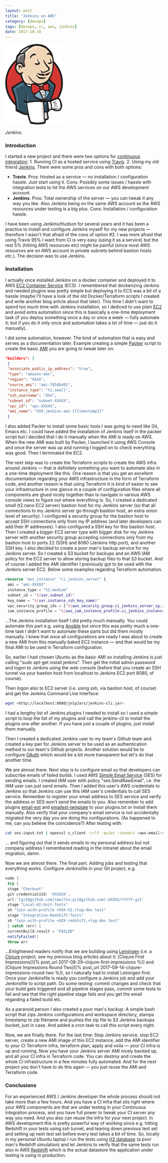 ```yaml
---
layout: post
title: "Jenkins on AWS"
category: [devops]
tags: [devops, ci, aws, jenkins]
date: 2017-10-10
---
```


![](/img/2017-10-10-jenkins-on-aws_img_1.png)

*Jenkins.*

### Introduction

I started a new project and there were two options for [continuous integration](https://en.wikipedia.org/wiki/Continuous_integration): 1. Running CI as a hosted service using [Travis](https://travis-ci.org/). 2. Using my old friend [Jenkins](https://jenkins.io/). There were some pros and cons with both options:

- **Travis**. Pros: Hosted as a service — no installation / configuration hassle. Just start using it. Cons: Possibly some issues / hassle with integration tests to hit the AWS services on our AWS development account.
- **Jenkins**. Pros: Total ownership of the server — you can tweak it any way you like. Also Jenkins being on the same AWS account as the AWS resources under testing is a big plus. Cons: Installation / configuration hassle.

I have been using Jenkins/Hudson for several years and it has been a practice to install and configure Jenkins myself for my new projects — therefore I wasn't that afraid of the cons of option #2. I was more afraid that using Travis 95% I want from CI is very easy (using it as a service) but the rest 5% (hitting AWS resources etc) might be painful (since most AWS resources are on AWS account in private subnets behind bastion hosts etc.). The decision was to use Jenkins.

### Installation

I actually once installed Jenkins on a docker container and deployed it to AWS [EC2 Container Service](https://aws.amazon.com/ecs/) (ECS). I remembered that dockerizing Jenkins and needed plugins was pretty simple but deploying it to ECS was a bit of a hassle (maybe I'll have a look of the old Docker/Terraform scripts I created and write another blog article about that later). This time I didn't want to spend too much time with Jenkins installation, so I dediced to use plain [EC2](https://aws.amazon.com/ec2/) and avoid extra automation since this is basically a one-time deployment task (if you deploy something once a day or once a week — fully automate it; but if you do it only once and automation takes a lot of time — just do it manually).

I did some automation, however. The kind of automation that is easy and serves as a documentation later. Example creating a simple [Packer](https://www.packer.io/) script to create the basic [AMI](http://docs.aws.amazon.com/AWSEC2/latest/UserGuide/AMIs.html) you are going to tweak later on:

```json
"builders": [  
 {  
 "associate_public_ip_address": "true",  
 "type": "amazon-ebs",  
 "region": "XXXX",  
 "source_ami": "ami-785db401",  
 "instance_type": "t2.small",  
 "ssh_username": "XXX",  
 "subnet_id": "subnet-XXXXX",  
 "vpc_id": "vpc-XXXXX",  
 "ami_name": "XXX-jenkins-ami-{{timestamp}}"  
 }
 ```
 
 I also added Packer to install some basic tools I was going to need like Git, Emacs etc. I could have added the installation of Jenkins itself in the packer script but I decided that I do it manually when the AMI is ready on AWS. When the new AMI was built by Packer, I launched it using AWS Console and once the server was up and running I logged on to check everything was good. Then I terminated the EC2.

The next step was to create the Terraform scripts to create the AWS infra around Jenkins — that is definitely something you want to automate also in a one-time deployment like this. One reason is that you get an excellent documentation regarding your AWS infrastructure in the form of Terraform code, and another reason is that using Terraform it is kind of easier to see your infrastructure in one glance in a couple of configuration files where all components are glued nicely together than to navigate in various AWS console views to figure out where everything is. So, I created a dedicated small (t2.nano EC2 server) bastion host for my Jenkins server (so that all connections to my Jenkins server go through bastion host, an extra onion level of security). I configured a security group for the bastion host to accept SSH connections only from my IP address (and later developers can add their IP addresses). I also configured a SSH key for this bastion host. Then I created a bigger EC2 server type with bigger disk for my Jenkins server with another security group accepting connections only from my bastion host to ports 22 (SSH) and 8080 (Jenkins http port), and another SSH key. I also decided to create a poor man's backup service for my Jenkins server. So I created a S3 bucket for backups and an AWS IAM policy for the EC2 server to allow storing backup files to that S3 bucket. And of course I added the AMI identifier I previously got to be used with the Jenkins server EC2. Below some examples regarding Terraform automation.

```terraform
resource "aws_instance" "ci_jenkins_server" {  
 ami = "ami-XXXXX"  
 instance_type = "t2.medium"  
 subnet_id = "${var.subnet_id}"  
 key_name = "${var.instance_ssh_key_name}"  
 vpc_security_group_ids = ["${aws_security_group.ci_jenkins_server_sg.id}"]  
 iam_instance_profile = "${aws_iam_instance_profile.ci_jenkins_instance_profile.name}"  
```

...The Jenkins installation itself I did pretty much manually. You could automate this part e.g. using [Ansible](https://www.ansible.com/) but since this was pretty much a one-time task I didn't want to automate these parts but did them mostly manually. I knew that once all configurations are ready I was about to create a new AMI from this manually baked EC2 instance — and that would be my final AMI to be used in Terraform configuration.

So, earlier I had chosen Ubuntu as the basic AMI so installing Jenkins is just calling "sudo apt-get install jenkins". Then get the initial admin password and logon to Jenkins using the web console (before that you create an SSH tunnel via your bastion host from localhost to Jenkins EC2 port 8080, of course).

Then logon also to EC2 server (i.e. using ssh, via bastion host, of course) and get the Jenkins Command Line Interface:

```bash
wget <http://localhost:8080/jnlpJars/jenkins-cli.jar>
```

I had a lengthy list of Jenkins plugins I needed to install so I used a simple script to loop the list of my plugins and call the jenkins-cli to install the plugins one after another. If you have just a couple of plugins, just install them manually.

Then I created a dedicated Jenkins user to my team's Github team and created a key pair for Jenkins server to be used as an authentication method to our team's Github projects. Another solution would be to configure [OAuth](https://developer.github.com/apps/building-integrations/setting-up-and-registering-oauth-apps/) which would be a bit more transparent but let's do that another time.

We are almost there. Next step is to configure email so that developers can subscribe emails of failed builds. I used AWS [Simple Email Service](https://aws.amazon.com/ses/) (SES) for sending emails. I created IAM user with policy "ses:SendRawEmail", i.e. the IAM user can just send emails. Then I added this user's AWS credentials to Jenkins so that Jenkins can use this IAM user's credentials to call SES service. Remember to register your email address to SES service and verify the address or SES won't send the emails to you. Also remember to add plugins [email-ext](https://wiki.jenkins.io/display/JENKINS/Email-ext+plugin) and [emailext-template](https://wiki.jenkins.io/display/JENKINS/Email-ext+Template+Plugin) to your plugins.txt or install them manually. Also verify that your company's email service is not accidentally migrated the very day you are doing the configurations. (As happened to me, can you believe the coincidence?) After testing with:

```bash
cat ses-input.txt | openssl s_client -crlf -quiet -connect <aws-email-server>:465
```

... and figuring out that it sends emails to my personal address but not company address I remembered reading in the intranet about the email migration, damn.

Now we are almost there. The final part. Adding jobs and testing that everything works. Configure Jenkinsfile in your Git project, e.g.

```groovy
node {
 try {
 stage "Checkout"
 git credentialsId: 'XXXXXX',
 url:'[git@github.com](mailto:git@github.com):XXXXX/YYYYY.git'
 stage "Local-H2-Unit-Tests"
 sh "lein with-profile +XXX-h2,+log-dev test"
 stage "Integration-Redshift-Tests"
 sh "lein with-profile +XXX-redshift,+log-dev test"
 } catch (err) {
 currentBuild.result = "FAILED"
 notifyFailed()
 throw err
```

...Enlightened readers notify that we are building using [Leiningen](https://leiningen.org/) (i.e. a [Clojure](https://clojure.org/) project, see my previous blog articles about it: [Clojure First Impressions]({% post_url 2017-08-29-clojure-first-impressions %}) and [Clojure Impressions Round Two]({% post_url 2017-09-14-clojure-impressions-round-two %}), so I naturally had to install Leiningen first. Once your Jenkinsfile is ready you configure a Jenkins job and add your Jenkinsfile to script path. Do some testing: commit changes and check that your build gets triggered and all pipeline stages pass, commit some tests to fail and see that the right pipeline stage fails and you get the email regarding a failed build etc.

As a paranoid person I also created a poor man's backup: A simple bash script that zips Jenkins configurations and workspace directory, stamps timestamp to zip filename and pushes the zip file to S3 Jenkins backups bucket, just in case. And added a cron task to call this script every night.

Now, we are finally there. For the last time: Stop Jenkins service, stop EC2 server, create a new AMI image of this EC2 instance, add the AMI identifier to your CI Terraform infra, terraform plan, apply and voila — your CI infra is up and running. Now you have your Jenkins server AMI nicely backed up, and all your CI infra in Terraform code. You can destroy and create the whole CI infrastructure in a few minutes fully automated. And for the next project you don't have to do this again — you just reuse the AMI and Terraform code.

### Conclusions

For an experienced AWS / Jenkins developer the whole process should not take more than a few hours. And you have a CI infra that sits right where your AWS components are that are under testing in your Continuous integration process, and you have full power to tweak your CI server any way you need. And you also can reuse the infra for your next project. In AWS development this is pretty powerful way of working since e.g. hitting Redshift in your tests using ssh tunnel, and tearing down previous test set and setting up next test set before every test takes a bit of time. So, locally in my personal Ubuntu laptop I run the tests using [H2 database](http://www.h2database.com/html/main.html) (a poor man's Redshift simulation) and let Jenkins to verify that the same tests run also in AWS [Redshift](https://aws.amazon.com/documentation/redshift/) which is the actual datastore the application under testing is using in production.

  
